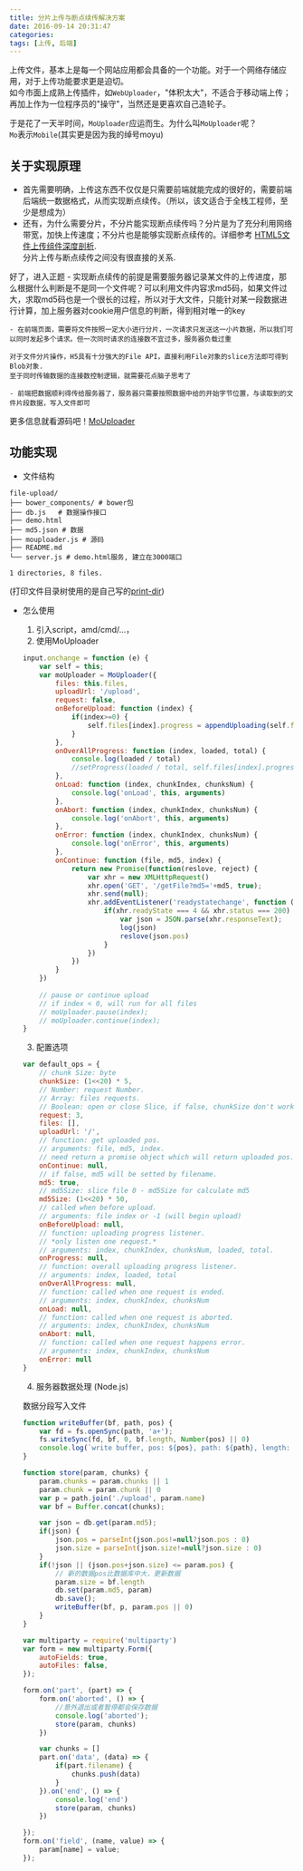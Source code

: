 ```yaml
---
title: 分片上传与断点续传解决方案
date: 2016-09-14 20:31:47
categories:
tags: [上传, 后端]
---
```



上传文件，基本上是每一个网站应用都会具备的一个功能。对于一个网络存储应用，对于上传功能要求更是迫切。  
如今市面上成熟上传插件，如`WebUploader`，"体积太大"，不适合于移动端上传；再加上作为一位程序员的"操守"，当然还是更喜欢自己造轮子。

于是花了一天半时间，`MoUploader`应运而生。为什么叫`MoUploader`呢？  
`Mo`表示`Mobile`(其实更是因为我的绰号moyu)

<!--more-->

## 关于实现原理

- 首先需要明确，上传这东西不仅仅是只需要前端就能完成的很好的，需要前端后端统一数据格式，从而实现断点续传。（所以，该文适合于全栈工程师，至少是想成为）
- 还有，为什么需要分片，不分片能实现断点续传吗？分片是为了充分利用网络带宽，加快上传速度；不分片也是能够实现断点续传的。详细参考 [HTML5文件上传组件深度剖析](http://fex.baidu.com/blog/2014/04/html5-uploader/).   
分片上传与断点续传之间没有很直接的关系.

 好了，进入正题
    - 实现断点续传的前提是需要服务器记录某文件的上传进度，那么根据什么判断是不是同一个文件呢？可以利用文件内容求md5码，如果文件过大，求取md5码也是一个很长的过程，所以对于大文件，只能针对某一段数据进行计算，加上服务器对cookie用户信息的判断，得到相对唯一的key
    
    - 在前端页面，需要将文件按照一定大小进行分片，一次请求只发送这一小片数据，所以我们可以同时发起多个请求。但一次同时请求的连接数不宜过多，服务器负载过重
    
    对于文件分片操作，H5具有十分强大的File API，直接利用File对象的slice方法即可得到Blob对象.  
    至于同时传输数据的连接数控制逻辑，就需要花点脑子思考了

    - 前端把数据顺利得传给服务器了，服务器只需要按照数据中给的开始字节位置，与读取到的文件片段数据，写入文件即可
 
 更多信息就看源码吧！[MoUploader](https://github.com/moyuyc/moUploader)
 
## 功能实现

- 文件结构

```
file-upload/
├── bower_components/ # bower包
├── db.js   # 数据操作接口
├── demo.html
├── md5.json # 数据
├── mouploader.js # 源码
├── README.md 
└── server.js # demo.html服务, 建立在3000端口

1 directories, 8 files.
```
(打印文件目录树使用的是自己写的[print-dir](https://github.com/moyuyc/directory-tree))

- 怎么使用

    1. 引入script，amd/cmd/...，
    2. 使用MoUploader
    ```js
    input.onchange = function (e) {
        var self = this;
        var moUploader = MoUploader({ 
            files: this.files,
            uploadUrl: '/upload',
            request: false,
            onBeforeUpload: function (index) {
                if(index>=0) {
                    self.files[index].progress = appendUploading(self.files[index], index)
                }
            },
            onOverAllProgress: function (index, loaded, total) {
                console.log(loaded / total)
                //setProgress(loaded / total, self.files[index].progress)
            },
            onLoad: function (index, chunkIndex, chunksNum) {
                console.log('onLoad', this, arguments)
            },
            onAbort: function (index, chunkIndex, chunksNum) {
                console.log('onAbort', this, arguments)
            },
            onError: function (index, chunkIndex, chunksNum) {
                console.log('onError', this, arguments)
            },
            onContinue: function (file, md5, index) {
                return new Promise(function(reslove, reject) {
                    var xhr = new XMLHttpRequest()
                    xhr.open('GET', '/getFile?md5='+md5, true);
                    xhr.send(null);
                    xhr.addEventListener('readystatechange', function () {
                        if(xhr.readyState === 4 && xhr.status === 200) {
                            var json = JSON.parse(xhr.responseText);
                            log(json)
                            reslove(json.pos)
                        }
                    })
                })
            }
        })
        
        // pause or continue upload
        // if index < 0, will run for all files
        // moUploader.pause(index);
        // moUploader.continue(index);    
    }
    
    ```
    
    3. 配置选项
    ```js
    var default_ops = {
        // chunk Size: byte
        chunkSize: (1<<20) * 5,
        // Number: request Number.
        // Array: files requests.
        // Boolean: open or close Slice, if false, chunkSize don't work.
        request: 3,
        files: [],
        uploadUrl: '/',
        // function: get uploaded pos.
        // arguments: file, md5, index.
        // need return a promise object which will return uploaded pos.
        onContinue: null,
        // if false, md5 will be setted by filename.
        md5: true,
        // md5Size: slice file 0 - md5Size for calculate md5
        md5Size: (1<<20) * 50,
        // called when before upload.
        // arguments: file index or -1 (will begin upload)
        onBeforeUpload: null,
        // function: uploading progress listener.
        // *only listen one request.*
        // arguments: index, chunkIndex, chunksNum, loaded, total.
        onProgress: null,
        // function: overall uploading progress listener.
        // arguments: index, loaded, total
        onOverAllProgress: null,
        // function: called when one request is ended.
        // arguments: index, chunkIndex, chunksNum
        onLoad: null,
        // function: called when one request is aborted.
        // arguments: index, chunkIndex, chunksNum
        onAbort: null,
        // function: called when one request happens error.
        // arguments: index, chunkIndex, chunksNum
        onError: null
    }
    
    ```
    
    4. 服务器数据处理 (Node.js)
    
    数据分段写入文件
    ```js
    function writeBuffer(bf, path, pos) {
        var fd = fs.openSync(path, 'a+');
        fs.writeSync(fd, bf, 0, bf.length, Number(pos) || 0)
        console.log(`write buffer, pos: ${pos}, path: ${path}, length: ${bf.length}`)
    }
    
    function store(param, chunks) {
        param.chunks = param.chunks || 1
        param.chunk = param.chunk || 0
        var p = path.join('./upload', param.name)
        var bf = Buffer.concat(chunks);

        var json = db.get(param.md5);
        if(json) {
            json.pos = parseInt(json.pos!=null?json.pos : 0)
            json.size = parseInt(json.size!=null?json.size : 0)
        }
        if(!json || (json.pos+json.size) <= param.pos) {
            // 新的数据pos比数据库中大，更新数据
            param.size = bf.length
            db.set(param.md5, param)
            db.save();
            writeBuffer(bf, p, param.pos || 0)
        }
    }
    
    var multiparty = require('multiparty')
    var form = new multiparty.Form({
        autoFields: true,
        autoFiles: false,
    });
    
    form.on('part', (part) => {
        form.on('aborted', () => {
            //意外退出或者暂停都会保存数据
            console.log('aborted');
            store(param, chunks)
        })

        var chunks = []
        part.on('data', (data) => {
            if(part.filename) {
                chunks.push(data)
            }
        }).on('end', () => {
            console.log('end')
            store(param, chunks)
        })

    });
    form.on('field', (name, value) => {
        param[name] = value;
    });
    ```
    
